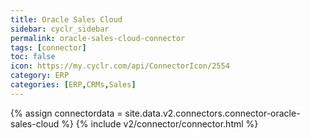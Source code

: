 ```yaml
---
title: Oracle Sales Cloud
sidebar: cyclr_sidebar
permalink: oracle-sales-cloud-connector
tags: [connector]
toc: false
icon: https://my.cyclr.com/api/ConnectorIcon/2554
category: ERP
categories: [ERP,CRMs,Sales]
---
```

{% assign connectordata = site.data.v2.connectors.connector-oracle-sales-cloud %}
{% include v2/connector/connector.html %}	